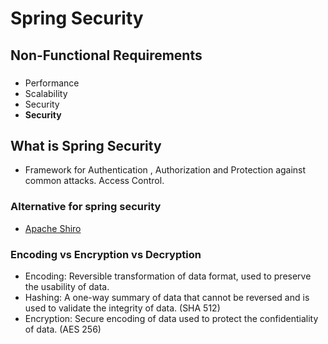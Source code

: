 # Spring Security

## Non-Functional Requirements
### 
- Performance
- Scalability
- Security
- __Security__

## What is Spring Security
- Framework for Authentication , Authorization and Protection against common attacks. Access Control.
### Alternative for spring security
 - [Apache Shiro](https://shiro.apache.org) 

### Encoding vs Encryption vs Decryption
- Encoding: Reversible transformation of data format, used to preserve the usability of data.
- Hashing: A one-way summary of data that cannot be reversed and is used to validate the integrity of data. (SHA 512)
- Encryption: Secure encoding of data used to protect the confidentiality of data. (AES 256)
